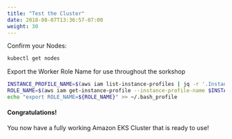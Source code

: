 ```yaml
---
title: "Test the Cluster"
date: 2018-08-07T13:36:57-07:00
weight: 30
---
```


Confirm your Nodes:

```bash
kubectl get nodes
```

Export the Worker Role Name for use throughout the sorkshop

```bash
INSTANCE_PROFILE_NAME=$(aws iam list-instance-profiles | jq -r '.InstanceProfiles[].InstanceProfileName' | grep $INSTANCE_PROFILE_PREFIX)
ROLE_NAME=$(aws iam get-instance-profile --instance-profile-name $INSTANCE_PROFILE_NAME | jq -r '.InstanceProfile.Roles[] | .RoleName')
echo "export ROLE_NAME=${ROLE_NAME}" >> ~/.bash_profile
```

#### Congratulations!
You now have a fully working Amazon EKS Cluster that is ready to use!
